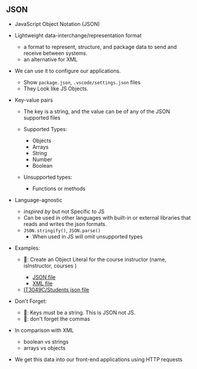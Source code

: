 ## JSON
* JavaScript Object Notation (JSON)

* Lightweight data-interchange/representation format
  * a format to represent, structure, and package data to send and receive between systems.
  * an alternative for XML

* We can use it to configure our applications.
  * Show `package.json`, `.vscode/settings.json` files
  * They Look like JS Objects.

* Key-value pairs
  * The key is a string, and the value can be of any of the JSON supported files
  * Supported Types:
    * Objects
    * Arrays
    * String
    * Number
    * Boolean

  * Unsupported types:
    * Functions or methods
  
* Language-agnostic
  * *inspired by* but not Specific to JS
  * Can be used in other languages with built-in or external libraries that reads and writes the json formats.
  * `JSON.stringify()`, `JSON.parse()`
    * When used in JS will omit unsupported types


* Examples:
  * 🐨: Create an Object Literal for the course instructor (name, isInstructor, courses <array of objects>)
    * [JSON file](01.01.json) 
    * [XML file](01.02.xml) 
  * [IT3049C/Students json file](https://github.com/IT3049C/students/blob/master/_data/instructor/Ygilany.json)

* Don't Forget:
  * 🦉: Keys must be a string. This is JSON not JS.
  * 🦉: don't forget the commas

* In comparison with XML
  * boolean vs strings
  * arrays vs objects

* We get this data into our front-end applications using HTTP requests

